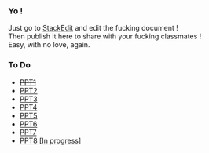 ### Yo !

Just go to [StackEdit](https://stackedit.io/editor#) and edit the fucking document !  
Then publish it here to share with your fucking classmates !  
Easy, with no love, again.

### To Do

- [~~PPT1~~](PPT1.md)
- [PPT2](PPT1.md)
- [PPT3](PPT1.md)
- [PPT4](PPT1.md)
- [PPT5](PPT1.md)
- [PPT6](PPT1.md)
- [PPT7](PPT1.md)
- [PPT8 [In progress]](PPT1.md)
